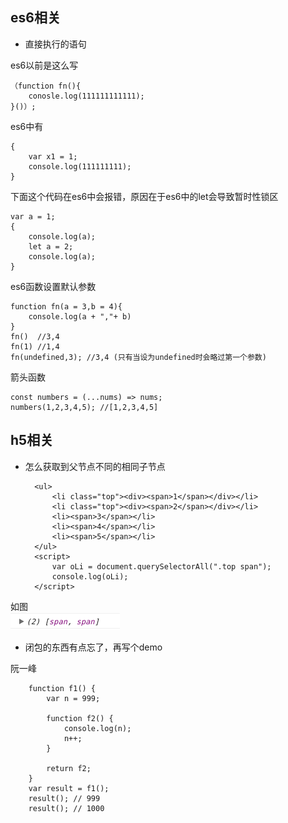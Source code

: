## es6相关

+ 直接执行的语句

es6以前是这么写

    （function fn(){
        conosle.log(111111111111);
    }()）;

es6中有

    {
        var x1 = 1;
        console.log(111111111);
    }

下面这个代码在es6中会报错，原因在于es6中的let会导致暂时性锁区

    var a = 1;
    {
        console.log(a);
        let a = 2;
        console.log(a);
    }

es6函数设置默认参数

    function fn(a = 3,b = 4){
        console.log(a + ","+ b)
    }
    fn()  //3,4
    fn(1) //1,4
    fn(undefined,3); //3,4 (只有当设为undefined时会略过第一个参数)
箭头函数

    const numbers = (...nums) => nums;
    numbers(1,2,3,4,5); //[1,2,3,4,5]


## h5相关
+ 怎么获取到父节点不同的相同子节点


        <ul>
            <li class="top"><div><span>1</span></div></li>
            <li class="top"><div><span>2</span></div></li>
            <li><span>3</span></li>
            <li><span>4</span></li>
            <li><span>5</span></li>
        </ul>
        <script>
            var oLi = document.querySelectorAll(".top span");
            console.log(oLi);
        </script>
如图  
![](demo.png)



+ 闭包的东西有点忘了，再写个demo

阮一峰

        function f1() {
            var n = 999;
            
            function f2() {
                console.log(n);
                n++;
            }
            
            return f2;
        }
        var result = f1();
        result(); // 999
        result(); // 1000
